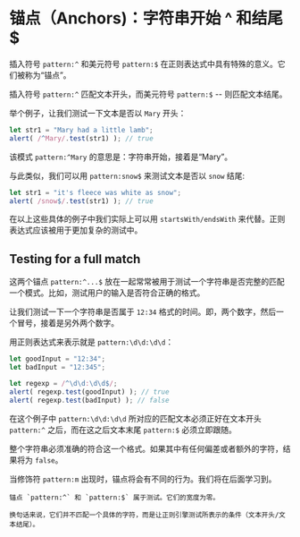 # 锚点（Anchors)：字符串开始 ^ 和结尾 $

插入符号 `pattern:^` 和美元符号 `pattern:$` 在正则表达式中具有特殊的意义。它们被称为“锚点”。

插入符号 `pattern:^` 匹配文本开头，而美元符号 `pattern:$` -- 则匹配文本结尾。

举个例子，让我们测试一下文本是否以 `Mary` 开头：

```js run
let str1 = "Mary had a little lamb";
alert( /^Mary/.test(str1) ); // true
```

该模式 `pattern:^Mary` 的意思是：字符串开始，接着是“Mary”。

与此类似，我们可以用 `pattern:snow$` 来测试文本是否以 `snow` 结尾:

```js run
let str1 = "it's fleece was white as snow";
alert( /snow$/.test(str1) ); // true
```

在以上这些具体的例子中我们实际上可以用 `startsWith/endsWith` 来代替。正则表达式应该被用于更加复杂的测试中。

## Testing for a full match

这两个锚点 `pattern:^...$` 放在一起常常被用于测试一个字符串是否完整的匹配一个模式。比如，测试用户的输入是否符合正确的格式。

让我们测试一下一个字符串是否属于 `12:34` 格式的时间。即，两个数字，然后一个冒号，接着是另外两个数字。

用正则表达式来表示就是 `pattern:\d\d:\d\d`：

```js run
let goodInput = "12:34";
let badInput = "12:345";

let regexp = /^\d\d:\d\d$/;
alert( regexp.test(goodInput) ); // true
alert( regexp.test(badInput) ); // false
```

在这个例子中 `pattern:\d\d:\d\d` 所对应的匹配文本必须正好在文本开头 `pattern:^` 之后，而在这之后文本末尾 `pattern:$` 必须立即跟随。

整个字符串必须准确的符合这一个格式。如果其中有任何偏差或者额外的字符，结果将为 `false`。

当修饰符 `pattern:m` 出现时，锚点将会有不同的行为。我们将在后面学习到。

```smart header="锚点具有 \"零宽度\""
锚点 `pattern:^` 和 `pattern:$` 属于测试。它们的宽度为零。

换句话来说，它们并不匹配一个具体的字符，而是让正则引擎测试所表示的条件（文本开头/文本结尾）。
```
